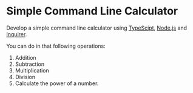 # Simple Command Line Calculator

Develop a simple command line calculator using [TypeScipt](https://www.typescriptlang.org/), [Node.js](https://nodejs.org/en/) and [Inquirer](https://www.npmjs.com/package/inquirer).

You can do in that following operations:
1) Addition
2) Subtraction
3) Multiplication
4) Division
5) Calculate the power of a number.
